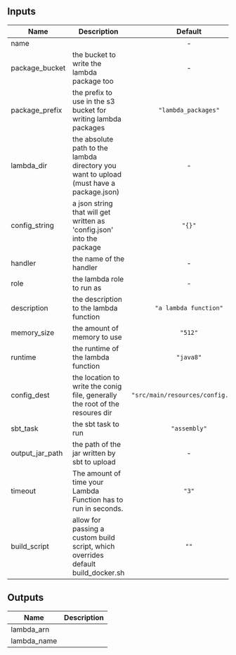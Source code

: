 
## Inputs

| Name | Description | Default | Required |
|------|-------------|:-----:|:-----:|
| name |  | - | yes |
| package_bucket | the bucket to write the lambda package too | - | yes |
| package_prefix | the prefix to use in the s3 bucket for writing lambda packages | `"lambda_packages"` | no |
| lambda_dir | the absolute path to the lambda directory you want to upload (must have a package.json) | - | yes |
| config_string | a json string that will get written as 'config.json' into the package | `"{}"` | no |
| handler | the name of the handler | - | yes |
| role | the lambda role to run as | - | yes |
| description | the description to the lambda function | `"a lambda function"` | no |
| memory_size | the amount of memory to use | `"512"` | no |
| runtime | the runtime of the lambda function | `"java8"` | no |
| config_dest | the location to write the conig file, generally the root of the resoures dir | `"src/main/resources/config.json"` | no |
| sbt_task | the sbt task to run | `"assembly"` | no |
| output_jar_path | the path of the jar written by sbt to upload | - | yes |
| timeout | The amount of time your Lambda Function has to run in seconds. | `"3"` | no |
| build_script | allow for passing a custom build script, which overrides default build_docker.sh | `""` | no |

## Outputs

| Name | Description |
|------|-------------|
| lambda_arn |  |
| lambda_name |  |

